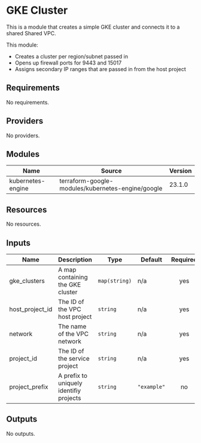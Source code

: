 # GKE Cluster

This is a module that creates a simple GKE cluster and connects it to a shared Shared VPC.

This module:

* Creates a cluster per region/subnet passed in
* Opens up firewall ports for 9443 and 15017
* Assigns secondary IP ranges that are passed in from the host project

## Requirements

No requirements.

## Providers

No providers.

## Modules

| Name | Source | Version |
|------|--------|---------|
| kubernetes-engine | terraform-google-modules/kubernetes-engine/google | 23.1.0 |

## Resources

No resources.

## Inputs

| Name | Description | Type | Default | Required |
|------|-------------|------|---------|:--------:|
| gke\_clusters | A map containing the GKE cluster | `map(string)` | n/a | yes |
| host\_project\_id | The ID of the VPC host project | `string` | n/a | yes |
| network | The name of the VPC network | `string` | n/a | yes |
| project\_id | The ID of the service project | `string` | n/a | yes |
| project\_prefix | A prefix to uniquely identifiy projects | `string` | `"example"` | no |

## Outputs

No outputs.
